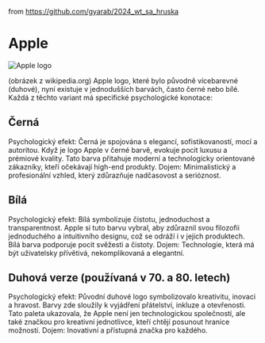 from <https://github.com/gyarab/2024_wt_sa_hruska>

# Apple
![Apple logo](https://upload.wikimedia.org/wikipedia/commons/thumb/f/fa/Apple_logo_black.svg/800px-Apple_logo_black.svg.png)

(obrázek z wikipedia.org)
Apple logo, které bylo původně vícebarevné (duhové), nyní existuje v jednodušších barvách, často černé nebo bílé. Každá z těchto variant má specifické psychologické konotace:
## Černá
Psychologický efekt: Černá je spojována s elegancí, sofistikovaností, mocí a autoritou. Když je logo Apple v černé barvě, evokuje pocit luxusu a prémiové kvality. Tato barva přitahuje moderní a technologicky orientované zákazníky, kteří očekávají high-end produkty.
Dojem: Minimalistický a profesionální vzhled, který zdůrazňuje nadčasovost a serióznost.
## Bílá
Psychologický efekt: Bílá symbolizuje čistotu, jednoduchost a transparentnost. Apple si tuto barvu vybral, aby zdůraznil svou filozofii jednoduchého a intuitivního designu, což se odráží i v jejich produktech. Bílá barva podporuje pocit svěžesti a čistoty.
Dojem: Technologie, která má být uživatelsky přívětivá, nekomplikovaná a elegantní.
## Duhová verze (používaná v 70. a 80. letech)
Psychologický efekt: Původní duhové logo symbolizovalo kreativitu, inovaci a hravost. Barvy zde sloužily k vyjádření přátelství, inkluze a otevřenosti. Tato paleta ukazovala, že Apple není jen technologickou společností, ale také značkou pro kreativní jednotlivce, kteří chtějí posunout hranice možností.
Dojem: Inovativní a přístupná značka pro každého.
